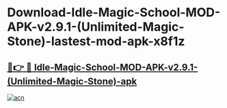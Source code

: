 # Download-Idle-Magic-School-MOD-APK-v2.9.1-(Unlimited-Magic-Stone)-lastest-mod-apk-x8f1z

<h2><a href="https://apkcomod.com?title=Idle-Magic-School-MOD-APK-v2.9.1-(Unlimited-Magic-Stone)">🔗👉 🔴 Idle-Magic-School-MOD-APK-v2.9.1-(Unlimited-Magic-Stone)-apk </a></h2>

[![acn](https://github.com/user-attachments/assets/0f9c940e-d8b0-45ae-aac7-cd30a18b3e1c)](https://apkcomod.com?title=Idle-Magic-School-MOD-APK-v2.9.1-(Unlimited-Magic-Stone))
